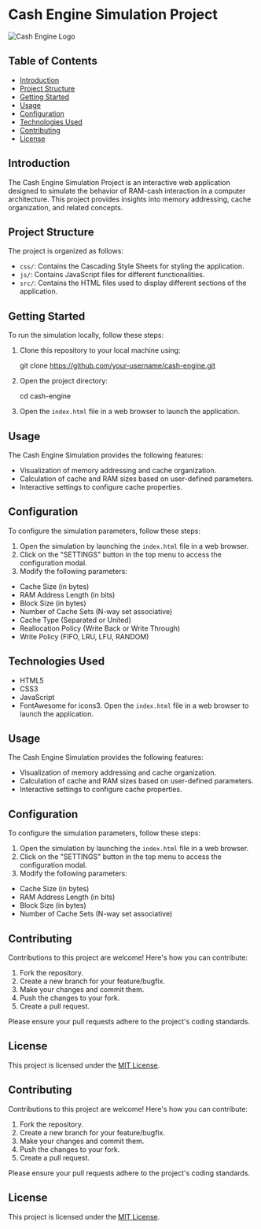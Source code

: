 # Cash Engine Simulation Project

![Cash Engine Logo](link_to_your_logo_image.png)

## Table of Contents

- [Introduction](#introduction)
- [Project Structure](#project-structure)
- [Getting Started](#getting-started)
- [Usage](#usage)
- [Configuration](#configuration)
- [Technologies Used](#technologies-used)
- [Contributing](#contributing)
- [License](#license)

## Introduction

The Cash Engine Simulation Project is an interactive web application designed to simulate the behavior of RAM-cash interaction in a computer architecture. This project provides insights into memory addressing, cache organization, and related concepts.

## Project Structure

The project is organized as follows:

- `css/`: Contains the Cascading Style Sheets for styling the application.
- `js/`: Contains JavaScript files for different functionalities.
- `src/`: Contains the HTML files used to display different sections of the application.

## Getting Started

To run the simulation locally, follow these steps:

1. Clone this repository to your local machine using:

    git clone https://github.com/your-username/cash-engine.git

2. Open the project directory:

    cd cash-engine

3. Open the `index.html` file in a web browser to launch the application.

## Usage

The Cash Engine Simulation provides the following features:

- Visualization of memory addressing and cache organization.
- Calculation of cache and RAM sizes based on user-defined parameters.
- Interactive settings to configure cache properties.

## Configuration

To configure the simulation parameters, follow these steps:

1. Open the simulation by launching the `index.html` file in a web browser.
2. Click on the "SETTINGS" button in the top menu to access the configuration modal.
3. Modify the following parameters:
- Cache Size (in bytes)
- RAM Address Length (in bits)
- Block Size (in bytes)
- Number of Cache Sets (N-way set associative)
- Cache Type (Separated or United)
- Reallocation Policy (Write Back or Write Through)
- Write Policy (FIFO, LRU, LFU, RANDOM)

## Technologies Used

- HTML5
- CSS3
- JavaScript
- FontAwesome for icons3. Open the `index.html` file in a web browser to launch the application.

## Usage

The Cash Engine Simulation provides the following features:

- Visualization of memory addressing and cache organization.
- Calculation of cache and RAM sizes based on user-defined parameters.
- Interactive settings to configure cache properties.

## Configuration

To configure the simulation parameters, follow these steps:

1. Open the simulation by launching the `index.html` file in a web browser.
2. Click on the "SETTINGS" button in the top menu to access the configuration modal.
3. Modify the following parameters:
- Cache Size (in bytes)
- RAM Address Length (in bits)
- Block Size (in bytes)
- Number of Cache Sets (N-way set associative)

## Contributing

Contributions to this project are welcome! Here's how you can contribute:

1. Fork the repository.
2. Create a new branch for your feature/bugfix.
3. Make your changes and commit them.
4. Push the changes to your fork.
5. Create a pull request.

Please ensure your pull requests adhere to the project's coding standards.

## License

This project is licensed under the [MIT License](LICENSE).

## Contributing

Contributions to this project are welcome! Here's how you can contribute:

1. Fork the repository.
2. Create a new branch for your feature/bugfix.
3. Make your changes and commit them.
4. Push the changes to your fork.
5. Create a pull request.

Please ensure your pull requests adhere to the project's coding standards.

## License

This project is licensed under the [MIT License](LICENSE).